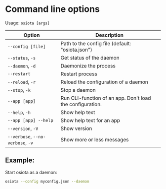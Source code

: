 # Command line options

Usage: `osiota [args]`

 <table>
  <thead>
  <tr>
    <th>Option</th>
    <th>Description</th>
  </tr>
  </thead>
  <tbody>
  <tr>
    <td><code>--config [file]</code></td>
    <td>Path to the config file (default: "osiota.json")</td>
  </tr>
  <tr>
    <td><code>--status</code>, <code>-s</code></td>
    <td>Get status of the daemon</td>
  </tr>
  <tr>
    <td><code>--daemon</code>, <code>-d</code></td>
    <td>Daemonize the process</td>
  </tr>
  <tr>
    <td><code>--restart</code></td>
    <td>Restart process</td>
  </tr>
  <tr>
    <td><code>--reload</code>, <code>-r</code></td>
    <td>Reload the configuration of a daemon</td>
  </tr>
  <tr>
    <td><code>--stop</code>, <code>-k</code></td>
    <td>Stop a daemon</td>
  </tr>
  <tr>
    <td><code>--app [app]</code></td>
    <td>Run CLI-function of an app. Don't load the configuration.</td>
  </tr>
  <tr>
    <td><code>--help</code>, <code>-h</code></td>
    <td>Show help text</td>
  </tr>
  <tr>
    <td><code>--app [app] --help</code></td>
    <td>Show help text for an app</td>
  </tr>
  <tr>
    <td><code>--version</code>, <code>-V</code></td>
    <td>Show version</td>
  </tr>
  <tr>
    <td><code>--verbose</code>, <code>--no-verbose</code>, <code>-v</code></td>
    <td>Show more or less messages</td>
  </tr>
 </table>

## Example:

Start osiota as a daemon:

```sh
osiota --config myconfig.json --daemon
```

